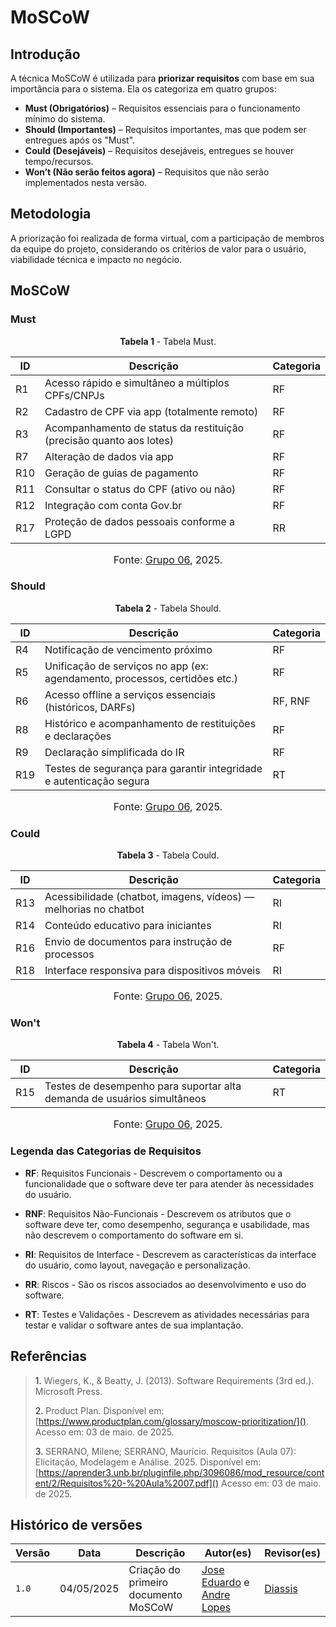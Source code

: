 # MoSCoW 

## Introdução  
A técnica MoSCoW é utilizada para **priorizar requisitos** com base em sua importância para o sistema. Ela os categoriza em quatro grupos:

- **Must (Obrigatórios)** – Requisitos essenciais para o funcionamento mínimo do sistema.
- **Should (Importantes)** – Requisitos importantes, mas que podem ser entregues após os "Must".
- **Could (Desejáveis)** – Requisitos desejáveis, entregues se houver tempo/recursos.
- **Won’t (Não serão feitos agora)** – Requisitos que não serão implementados nesta versão.

## Metodologia  
A priorização foi realizada de forma virtual, com a participação de membros da equipe do projeto, considerando os critérios de valor para o usuário, viabilidade técnica e impacto no negócio.

## MoSCoW 

### Must  

<p style="text-align: center"><b>Tabela 1</b> - Tabela Must.</p>

| ID   | Descrição                                                                                   | Categoria |
|------|---------------------------------------------------------------------------------------------|-----------|
| R1   | Acesso rápido e simultâneo a múltiplos CPFs/CNPJs                                           | RF        |
| R2   | Cadastro de CPF via app (totalmente remoto)                                                 | RF        |
| R3   | Acompanhamento de status da restituição (precisão quanto aos lotes)                         | RF        |
| R7   | Alteração de dados via app                                                                  | RF        |
| R10  | Geração de guias de pagamento                                                               | RF        |
| R11  | Consultar o status do CPF (ativo ou não)                                                    | RF        |
| R12  | Integração com conta Gov.br                                                                 | RF        |
| R17  | Proteção de dados pessoais conforme a LGPD                                                  | RR        |

<font size="3"><p style="text-align: center">Fonte: [Grupo 06](https://requisitos-de-software.github.io/2025.1-ReceitaFederal/#membros-da-equipe), 2025.</p></font>

### Should  

<p style="text-align: center"><b>Tabela 2</b> - Tabela Should.</p>

| ID   | Descrição                                                                                   | Categoria |
|------|---------------------------------------------------------------------------------------------|-----------|
| R4   | Notificação de vencimento próximo                                                           | RF        |
| R5   | Unificação de serviços no app (ex: agendamento, processos, certidões etc.)                  | RF        |
| R6   | Acesso offline a serviços essenciais (históricos, DARFs)                                    | RF, RNF   |
| R8   | Histórico e acompanhamento de restituições e declarações                                   | RF        |
| R9   | Declaração simplificada do IR                                                               | RF        |
| R19  | Testes de segurança para garantir integridade e autenticação segura                         | RT        |

<font size="3"><p style="text-align: center">Fonte: [Grupo 06](https://requisitos-de-software.github.io/2025.1-ReceitaFederal/#membros-da-equipe), 2025.</p></font>

### Could  

<p style="text-align: center"><b>Tabela 3</b> - Tabela Could.</p>

| ID   | Descrição                                                                                   | Categoria |
|------|---------------------------------------------------------------------------------------------|-----------|
| R13  | Acessibilidade (chatbot, imagens, vídeos) — melhorias no chatbot                            | RI        |
| R14  | Conteúdo educativo para iniciantes                                                          | RI        |
| R16  | Envio de documentos para instrução de processos                                             | RF        |
| R18  | Interface responsiva para dispositivos móveis                                               | RI        |

<font size="3"><p style="text-align: center">Fonte: [Grupo 06](https://requisitos-de-software.github.io/2025.1-ReceitaFederal/#membros-da-equipe), 2025.</p></font>

### Won't  

<p style="text-align: center"><b>Tabela 4</b> - Tabela Won't.</p>

| ID   | Descrição                                                                                   | Categoria |
|------|---------------------------------------------------------------------------------------------|-----------|
| R15  | Testes de desempenho para suportar alta demanda de usuários simultâneos                     | RT        |

<font size="3"><p style="text-align: center">Fonte: [Grupo 06](https://requisitos-de-software.github.io/2025.1-ReceitaFederal/#membros-da-equipe), 2025.</p></font>


### Legenda das Categorias de Requisitos

- **RF**: Requisitos Funcionais - Descrevem o comportamento ou a funcionalidade que o software deve ter para atender às necessidades do usuário.

- **RNF**: Requisitos Não-Funcionais - Descrevem os atributos que o software deve ter, como desempenho, segurança e usabilidade, mas não descrevem o comportamento do software em si.

- **RI**: Requisitos de Interface - Descrevem as características da interface do usuário, como layout, navegação e personalização.

- **RR**: Riscos - São os riscos associados ao desenvolvimento e uso do software.

- **RT**: Testes e Validações - Descrevem as atividades necessárias para testar e validar o software antes de sua implantação.



## Referências 

> <a>1.</a> Wiegers, K., & Beatty, J. (2013). Software Requirements (3rd ed.). Microsoft Press. 
>
> <a>2.</a> Product Plan. Disponível em: [https://www.productplan.com/glossary/moscow-prioritization/](). Acesso em: 03 de maio. de 2025.
>
> <a>3.</a> SERRANO, Milene; SERRANO, Maurício. Requisitos (Aula 07): Elicitação, Modelagem e Análise. 2025. Disponível em: [https://aprender3.unb.br/pluginfile.php/3096086/mod_resource/content/2/Requisitos%20-%20Aula%2007.pdf]()  Acesso em: 03 de maio. de 2025.
>

## Histórico de versões

Versão |   Data  | Descrição | Autor(es) | Revisor(es)
------ | ---- | ------ | ---------- | ----------
`1.0` | 04/05/2025 | Criação do primeiro documento MoSCoW | [Jose Eduardo](https://github.com/jevprado) e [Andre Lopes](https://github.com/andrewslopes) | [Diassis](https://github.com/Diaxiz) |